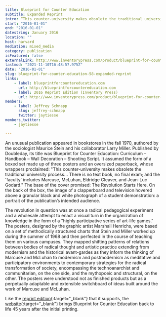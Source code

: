 ```yaml
---
title: Blueprint for Counter Education
subtitle: Expanded Reprint
intro: “This counter-university makes obsolete the traditional university process…”
start: "2016-01-01"
end: "2016-01-01"
datestring: January 2016
location: ""
host: harvard
mediation: mixed_media
category: publication
isFeatured: false
externalLink: http://www.inventorypress.com/product/blueprint-for-counter-education
lastmod: "2021-11-10T16:48:57.975Z"
date: "2016-01-01"
slug: blueprint-for-counter-education-58-expanded-reprint
links:
    - label: blueprintforcountereducation.com
      url: http://blueprintforcountereducation.com
    - label: 2016 Reprint Edition (Inventory Press)
      url: http://www.inventorypress.com/product/blueprint-for-counter-education
members:
    - label: Jeffrey Schnapp
      slug: jeffrey-schnapp
      twitter: jaytiesse
members_twitter:
    - jaytiesse

---
```

An unusual publication appeared in bookstores in the fall 1970, authored by the sociologist Maurice Stein and his collaborator Larry Miller. Published by Doubleday, its title was Blueprint for Counter Education: Curriculum – Handbook – Wall Decoration – Shooting Script. It assumed the form of a boxed set made up of three posters and an oversized paperback, whose wrappers proclaimed: "This counter-university makes obsolete the traditional university process... There is no text book, no final exam; and the 'faculty' includes Marcuse, McLuhan, Eldridge Cleaver, and Jean-Luc Godard." The base of the cover promised: The Revolution Starts Here. On the back of the box, the image of a clapperboard and television hovered above a granular black and white photograph of a student demonstration: a portrait of the publication’s intended audience.

The revolution in question was at once a radical pedagogical experiment and a wholesale attempt to enact a visual turn in the organization of knowledge in the form of a "highly participative series of art-life games." The posters, designed by the graphic artist Marshall Henrichs, were based on a set of methodically structured charts that Stein and Miller worked up during the summer of 1968 and then perfected in the course of teaching them on various campuses. They mapped shifting patterns of relations between bodies of radical thought and artistic practice extending from modernism and the historical avant-gardes as they inform the thinking of Marcuse and McLuhan to modernism and postmodernism as meditative and participatory environments to contemporary strategies for the radical transformation of society, encompassing the technoanarchist and communitarian, on the one side, and the mythopoeic and structural, on the other. The posters were understood not as finished products but as a perpetually adaptable and extensible switchboard of ideas built around the work of Marcuse and McLuhan.

Like the [reprint edition](http://www.inventorypress.com/product/blueprint-for-counter-education){:target="_blank"} that it supports, the [website](http://blueprintforcountereducation.com){:target="_blank"} brings Blueprint for Counter Education back to life 45 years after the initial printing.